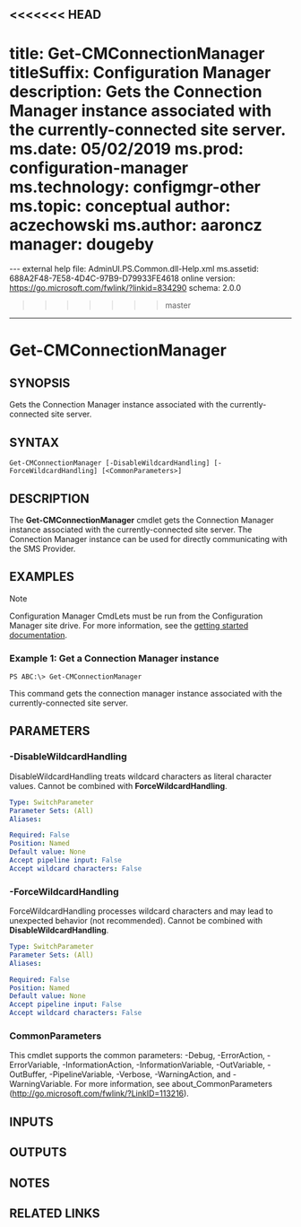 <<<<<<< HEAD
---
title: Get-CMConnectionManager
titleSuffix: Configuration Manager
description: Gets the Connection Manager instance associated with the currently-connected site server.
ms.date: 05/02/2019
ms.prod: configuration-manager
ms.technology: configmgr-other
ms.topic: conceptual
author: aczechowski
ms.author: aaroncz
manager: dougeby
=======
﻿---
external help file: AdminUI.PS.Common.dll-Help.xml
ms.assetid: 688A2F48-7E58-4D4C-97B9-D79933FE4618
online version: https://go.microsoft.com/fwlink/?linkid=834290
schema: 2.0.0
>>>>>>> master
---

# Get-CMConnectionManager

## SYNOPSIS
Gets the Connection Manager instance associated with the currently-connected site server.

## SYNTAX

```
Get-CMConnectionManager [-DisableWildcardHandling] [-ForceWildcardHandling] [<CommonParameters>]
```

## DESCRIPTION
The **Get-CMConnectionManager** cmdlet gets the Connection Manager instance associated with the currently-connected site server.
The Connection Manager instance can be used for directly communicating with the SMS Provider.

## EXAMPLES

> [!NOTE]
> Configuration Manager CmdLets must be run from the Configuration Manager site drive. For more information, see the [getting started documentation](https://docs.microsoft.com/powershell/sccm/overview).


### Example 1: Get a Connection Manager instance
```
PS ABC:\> Get-CMConnectionManager
```

This command gets the connection manager instance associated with the currently-connected site server.

## PARAMETERS

### -DisableWildcardHandling
DisableWildcardHandling treats wildcard characters as literal character values. Cannot be combined with **ForceWildcardHandling**.

```yaml
Type: SwitchParameter
Parameter Sets: (All)
Aliases: 

Required: False
Position: Named
Default value: None
Accept pipeline input: False
Accept wildcard characters: False
```

### -ForceWildcardHandling
ForceWildcardHandling processes wildcard characters and may lead to unexpected behavior (not recommended). Cannot be combined with **DisableWildcardHandling**.

```yaml
Type: SwitchParameter
Parameter Sets: (All)
Aliases: 

Required: False
Position: Named
Default value: None
Accept pipeline input: False
Accept wildcard characters: False
```

### CommonParameters
This cmdlet supports the common parameters: -Debug, -ErrorAction, -ErrorVariable, -InformationAction, -InformationVariable, -OutVariable, -OutBuffer, -PipelineVariable, -Verbose, -WarningAction, and -WarningVariable. For more information, see about_CommonParameters (http://go.microsoft.com/fwlink/?LinkID=113216).

## INPUTS

## OUTPUTS

## NOTES

## RELATED LINKS

